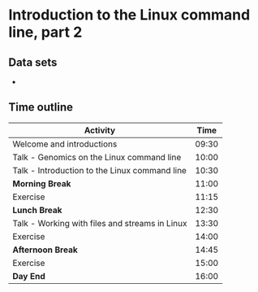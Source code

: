 # Introduction to the Linux command line, part 2

<!--
This title should match exactly the link in the main README.
-->

## Data sets

<!--
Ideally, links to data sets that participants must download.
Even better, we add a page to this repository, that lists all data sets used; and this section links to some of those data sets.
Realistically, a list describing data sets that we will make them download on the day.
-->

- [](<link or path>)

## Time outline

<!--
Breakdown of time segments for lecture and exercises addressing the objectives listed above.
These are example times; adapt time, and insert/remove rows as needed.
Requirements:
- The day starts at 9:30
- There is a 10+ min break in the morning
- There is a 1+ h lunch break
- There is a 10+ min break in the afternoon
- The day ends at 16:00
-->

| Activity                                                      |  Time |
|---------------------------------------------------------------|-------|
| Welcome and introductions                                     | 09:30 |
| Talk - Genomics on the Linux command line                     | 10:00 |
| Talk - Introduction to the Linux command line                 | 10:30 |
| **Morning Break**                                             | 11:00 |
| Exercise                                                      | 11:15 |
| **Lunch Break**                                               | 12:30 |
| Talk - Working with files and streams in Linux                | 13:30 |
| Exercise                                                      | 14:00 |
| **Afternoon Break**                                           | 14:45 |
| Exercise                                                      | 15:00 |
| **Day End**                                                   | 16:00 |

